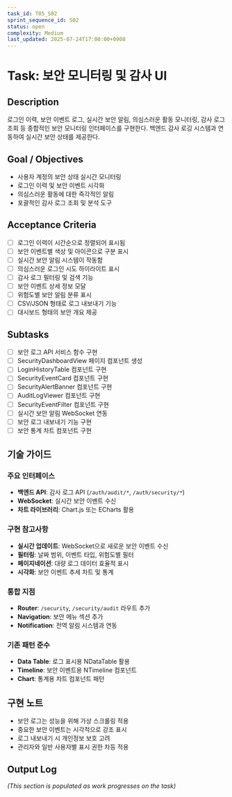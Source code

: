 ```yaml
---
task_id: T05_S02
sprint_sequence_id: S02
status: open
complexity: Medium
last_updated: 2025-07-24T17:00:00+0900
---
```


# Task: 보안 모니터링 및 감사 UI

## Description
로그인 이력, 보안 이벤트 로그, 실시간 보안 알림, 의심스러운 활동 모니터링, 감사 로그 조회 등 종합적인 보안 모니터링 인터페이스를 구현한다. 백엔드 감사 로깅 시스템과 연동하여 실시간 보안 상태를 제공한다.

## Goal / Objectives
- 사용자 계정의 보안 상태 실시간 모니터링
- 로그인 이력 및 보안 이벤트 시각화
- 의심스러운 활동에 대한 즉각적인 알림
- 포괄적인 감사 로그 조회 및 분석 도구

## Acceptance Criteria
- [ ] 로그인 이력이 시간순으로 정렬되어 표시됨
- [ ] 보안 이벤트별 색상 및 아이콘으로 구분 표시
- [ ] 실시간 보안 알림 시스템이 작동함
- [ ] 의심스러운 로그인 시도 하이라이트 표시
- [ ] 감사 로그 필터링 및 검색 기능
- [ ] 보안 이벤트 상세 정보 모달
- [ ] 위험도별 보안 알림 분류 표시
- [ ] CSV/JSON 형태로 로그 내보내기 기능
- [ ] 대시보드 형태의 보안 개요 제공

## Subtasks
- [ ] 보안 로그 API 서비스 함수 구현
- [ ] SecurityDashboardView 페이지 컴포넌트 생성
- [ ] LoginHistoryTable 컴포넌트 구현
- [ ] SecurityEventCard 컴포넌트 구현
- [ ] SecurityAlertBanner 컴포넌트 구현
- [ ] AuditLogViewer 컴포넌트 구현
- [ ] SecurityEventFilter 컴포넌트 구현
- [ ] 실시간 보안 알림 WebSocket 연동
- [ ] 보안 로그 내보내기 기능 구현
- [ ] 보안 통계 차트 컴포넌트 구현

## 기술 가이드

### 주요 인터페이스
- **백엔드 API**: 감사 로그 API (`/auth/audit/*`, `/auth/security/*`)
- **WebSocket**: 실시간 보안 이벤트 수신
- **차트 라이브러리**: Chart.js 또는 ECharts 활용

### 구현 참고사항
- **실시간 업데이트**: WebSocket으로 새로운 보안 이벤트 수신
- **필터링**: 날짜 범위, 이벤트 타입, 위험도별 필터
- **페이지네이션**: 대량 로그 데이터 효율적 표시
- **시각화**: 보안 이벤트 추세 차트 및 통계

### 통합 지점
- **Router**: `/security`, `/security/audit` 라우트 추가
- **Navigation**: 보안 메뉴 섹션 추가
- **Notification**: 전역 알림 시스템과 연동

### 기존 패턴 준수
- **Data Table**: 로그 표시용 NDataTable 활용
- **Timeline**: 보안 이벤트용 NTimeline 컴포넌트
- **Chart**: 통계용 차트 컴포넌트 패턴

## 구현 노트
- 보안 로그는 성능을 위해 가상 스크롤링 적용
- 중요한 보안 이벤트는 시각적으로 강조 표시
- 로그 내보내기 시 개인정보 보호 고려
- 관리자와 일반 사용자별 표시 권한 차등 적용

## Output Log
*(This section is populated as work progresses on the task)*